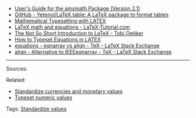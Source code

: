 
- [User's Guide for the amsmath Package (Version 2.1)](http://www.ams.org/arc/tex/amsmath/amsldoc.pdf)
- [GitHub - Yetenol/LaTeX.table: A LaTeX package to format tables](https://github.com/Yetenol/latex.table)
- [Mathematical Typesetting with LATEX](http://www.gang.umass.edu/~franz/latexmanual.pdf)
- [LaTeX math and equations - LaTeX-Tutorial.com](https://latex-tutorial.com/tutorials/amsmath/)
- [The Not So Short Introduction to LaTeX - Tobi Oetiker](https://tobi.oetiker.ch/lshort/lshort.pdf)
- [How to Typeset Equations in LATEX](https://people.csail.mit.edu/psantana/data/files/latex/Latex_Equations.pdf)
- [equations - eqnarray vs align - TeX - LaTeX Stack Exchange](https://tex.stackexchange.com/questions/196/eqnarray-vs-align)
- [align - Alternative to IEEEeqnarray - TeX - LaTeX Stack Exchange](https://tex.stackexchange.com/questions/76359/alternative-to-ieeeeqnarray)


---
Sources:

Related:
- [Standardize currencies and monetary values](Standardize%20currencies%20and%20monetary%20values.md)
- [Typeset numeric values](Typeset%20numeric%20values.md)

Tags:
[Standardize values](Standardize%20values.md)